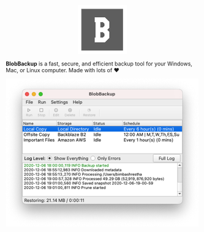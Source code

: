 <p align="center"><img src="docs/docs/images/logo.png"/></p>

**BlobBackup** is a fast, secure, and efficient backup tool 
for your Windows, Mac, or Linux computer. Made with lots of :heart:

<p align="center"><img src="docs/docs/images/gui.png"/></p>

